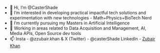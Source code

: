 - 👋 Hi, I’m @CasterShade
- 👀 I’m interested in developing practical impactful tech solutions and experimentation with new technologies - Math+Physics+BioTech Nerd 
- 🌱 I’m currently pursuing my Masters in Artificial Intelligence
- 💞️ Working in areas related to Data Acquisition and Management, AI, Media APIs, Open Source dev tools
- 📫 Insta - @zzubair.khan & X (Twitter) - @casterShade LinkedIn - [Zubair Khan](https://www.linkedin.com/in/zubairkhan25d/)

<!---
CasterShade/CasterShade is a ✨ special ✨ repository because its `README.md` (this file) appears on your GitHub profile.
You can click the Preview link to take a look at your changes.
--->
